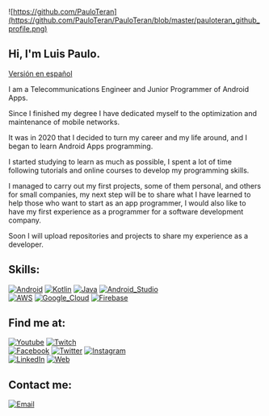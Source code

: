 ![https://github.com/PauloTeran](https://github.com/PauloTeran/PauloTeran/blob/master/pauloteran_github_profile.png)

## Hi, I'm Luis Paulo.

[Versión en español](https://github.com/PauloTeran/PauloTeran/blob/master/README.md)

I am a Telecommunications Engineer and Junior Programmer of Android Apps.

Since I finished my degree I have dedicated myself to the optimization and maintenance of mobile networks.

It was in 2020 that I decided to turn my career and my life around, and I began to learn Android Apps programming.

I started studying to learn as much as possible, I spent a lot of time following tutorials and online courses to develop my programming skills.

I managed to carry out my first projects, some of them personal, and others for small companies, my next step will be to share what I have learned to help those who want to start as an app programmer, I would also like to have my first experience as a programmer for a software development company.

Soon I will upload repositories and projects to share my experience as a developer.

## Skills:
[![Android](https://img.shields.io/badge/Android-3DDC84?style=for-the-badge&logo=android&logoColor=white&labelColor=101010)]()
[![Kotlin](https://img.shields.io/badge/Kotlin-0095D5?style=for-the-badge&logo=kotlin&logoColor=white&labelColor=101010)]()
[![Java](https://img.shields.io/badge/Java-007396?style=for-the-badge&logo=java&logoColor=white&labelColor=101010)]()
[![Android_Studio](https://img.shields.io/badge/Android_Studio-3DDC84?style=for-the-badge&logo=android-studio&logoColor=white&labelColor=101010)]()
</br>
[![AWS](https://img.shields.io/badge/AWS-232F3E?style=for-the-badge&logo=amazon-aws&logoColor=white&labelColor=101010)]()
[![Google_Cloud](https://img.shields.io/badge/Google_Cloud-4285F4?style=for-the-badge&logo=google-cloud&logoColor=white&labelColor=101010)]()
[![Firebase](https://img.shields.io/badge/Firebase-FFCA28?style=for-the-badge&logo=firebase&logoColor=white&labelColor=101010)]()
</br>

## Find me at:

[![Youtube](https://img.shields.io/badge/Youtube-@LuisPauloDev-FF0000?style=for-the-badge&logo=youtube&logoColor=white&labelColor=101010)](https://youtube.com/LPauloDev)
[![Twitch](https://img.shields.io/badge/Twitch-@LPauloDev-9147FE?style=for-the-badge&logo=twitch&logoColor=white&labelColor=101010)](https://twitch.tv/LPauloDev)
</br>
[![Facebook](https://img.shields.io/badge/Facebook-@LPauloDev-1877F2?style=for-the-badge&logo=facebook&logoColor=white&labelColor=101010)](https://facebook.com/LPauloDev)
[![Twitter](https://img.shields.io/badge/Twitter-@LPauloDev-1DA1F2?style=for-the-badge&logo=twitter&logoColor=white&labelColor=101010)](https://twitter.com/LPauloDev)
[![Instagram](https://img.shields.io/badge/Instagram-@LPauloDev-E4405F?style=for-the-badge&logo=instagram&logoColor=white&labelColor=101010)](https://instagram.com/lpaulodev)
</br>
[![LinkedIn](https://img.shields.io/badge/LinkedIn-LPauloDev-0077B5?style=for-the-badge&logo=linkedin&logoColor=white&labelColor=101010)](https://www.linkedin.com/in/LPauloDev)
[![Web](https://img.shields.io/badge/My_Website-pauloteran.com-14a1f0?style=for-the-badge&logo=dev.to&logoColor=white&labelColor=101010)](https://pauloteran.com)

## Contact me:

[![Email](https://img.shields.io/badge/lpaulodev@gmail.com-my_personal_email-D14836?style=for-the-badge&logo=gmail&logoColor=white&labelColor=101010)](mailto:lpaulodev@gmail.com)
